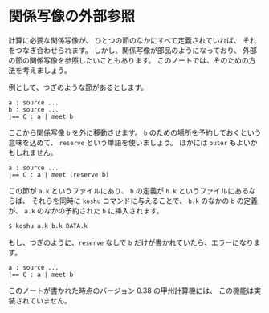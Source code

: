 # 関係写像の外部参照


計算に必要な関係写像が、
ひとつの節のなかにすべて定義されていれば、
それをつなぎ合わせられます。
しかし、関係写像が部品のようになっており、
外部の節の関係写像を参照したいこともあります。
このノートでは、そのための方法を考えましょう。

例として、つぎのような節があるとします。

``` text
a : source ...
b : source ...
|== C : a | meet b
```

ここから関係写像 `b` を外に移動させます。
`b` のための場所を予約しておくという意味を込めて、
`reserve` という単語を使いましょう。
ほかには `outer` もよいかもしれません。

``` text
a : source ...
|== C : a | meet (reserve b)
```

この節が `a.k` というファイルにあり、
`b` の定義が `b.k` というファイルにあるならば、
それらを同時に `koshu` コマンドに与えることで、
`b.k` のなかの `b` の定義が、
`a.k` のなかの予約された `b` に挿入されます。

``` sh
$ koshu a.k b.k DATA.k
```

もし、つぎのように、`reserve` なしで
`b` だけが書かれていたら、エラーになります。

``` text
a : source ...
|== C : a | meet b
```

このノートが書かれた時点のバージョン 0.38 の甲州計算機には、
この機能は実装されていません。

